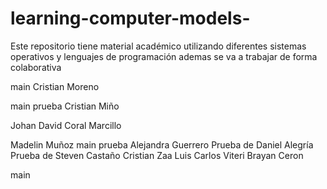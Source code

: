 # learning-computer-models-
Este repositorio tiene material académico utilizando diferentes sistemas operativos y lenguajes de programación 
ademas se va a trabajar de forma colaborativa 

main
Cristian Moreno

main
prueba Cristian Miño

Johan David Coral Marcillo



Madelin Muñoz
main
prueba Alejandra Guerrero
Prueba de Daniel Alegría
Prueba de Steven Castaño
Cristian Zaa
Luis Carlos Viteri
Brayan Ceron

main
